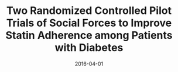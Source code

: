 ---
articlename2: Merck PROMOTE and SUPPORT Study
title: >-
  Two Randomized Controlled Pilot Trials of Social Forces to Improve Statin Adherence among Patients with Diabetes
date: 2016-04-01
summary: >-
  Medication nonadherence is an important obstacle to cardiovascular disease management.
authors: >-
  Peter P. Reese, Judd B. Kessler, Jalpa A. Doshi, Joelle Friedman, Adam S. Mussell, Caroline Carney, Jingsan Zhu, Wenli Wang, Andrea Troxel, Peinie Young, Victor Lawnicki, Swapnil Rajpathak, Kevin Volpp
externallink: 'https://link.springer.com/article/10.1007%2Fs11606-015-3540-y'
journal: Ann Intern Med.
---